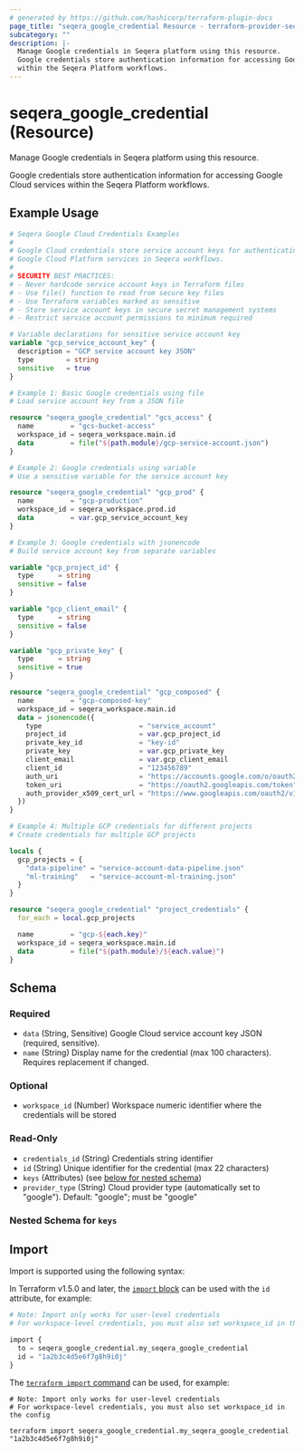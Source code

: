```yaml
---
# generated by https://github.com/hashicorp/terraform-plugin-docs
page_title: "seqera_google_credential Resource - terraform-provider-seqera"
subcategory: ""
description: |-
  Manage Google credentials in Seqera platform using this resource.
  Google credentials store authentication information for accessing Google Cloud services
  within the Seqera Platform workflows.
---
```


# seqera_google_credential (Resource)

Manage Google credentials in Seqera platform using this resource.

Google credentials store authentication information for accessing Google Cloud services
within the Seqera Platform workflows.

## Example Usage

```terraform
# Seqera Google Cloud Credentials Examples
#
# Google Cloud credentials store service account keys for authenticating with
# Google Cloud Platform services in Seqera workflows.
#
# SECURITY BEST PRACTICES:
# - Never hardcode service account keys in Terraform files
# - Use file() function to read from secure key files
# - Use Terraform variables marked as sensitive
# - Store service account keys in secure secret management systems
# - Restrict service account permissions to minimum required

# Variable declarations for sensitive service account key
variable "gcp_service_account_key" {
  description = "GCP service account key JSON"
  type        = string
  sensitive   = true
}

# Example 1: Basic Google credentials using file
# Load service account key from a JSON file

resource "seqera_google_credential" "gcs_access" {
  name         = "gcs-bucket-access"
  workspace_id = seqera_workspace.main.id
  data         = file("${path.module}/gcp-service-account.json")
}

# Example 2: Google credentials using variable
# Use a sensitive variable for the service account key

resource "seqera_google_credential" "gcp_prod" {
  name         = "gcp-production"
  workspace_id = seqera_workspace.prod.id
  data         = var.gcp_service_account_key
}

# Example 3: Google credentials with jsonencode
# Build service account key from separate variables

variable "gcp_project_id" {
  type      = string
  sensitive = false
}

variable "gcp_client_email" {
  type      = string
  sensitive = false
}

variable "gcp_private_key" {
  type      = string
  sensitive = true
}

resource "seqera_google_credential" "gcp_composed" {
  name         = "gcp-composed-key"
  workspace_id = seqera_workspace.main.id
  data = jsonencode({
    type                        = "service_account"
    project_id                  = var.gcp_project_id
    private_key_id              = "key-id"
    private_key                 = var.gcp_private_key
    client_email                = var.gcp_client_email
    client_id                   = "123456789"
    auth_uri                    = "https://accounts.google.com/o/oauth2/auth"
    token_uri                   = "https://oauth2.googleapis.com/token"
    auth_provider_x509_cert_url = "https://www.googleapis.com/oauth2/v1/certs"
  })
}

# Example 4: Multiple GCP credentials for different projects
# Create credentials for multiple GCP projects

locals {
  gcp_projects = {
    "data-pipeline" = "service-account-data-pipeline.json"
    "ml-training"   = "service-account-ml-training.json"
  }
}

resource "seqera_google_credential" "project_credentials" {
  for_each = local.gcp_projects

  name         = "gcp-${each.key}"
  workspace_id = seqera_workspace.main.id
  data         = file("${path.module}/${each.value}")
}
```

<!-- schema generated by tfplugindocs -->
## Schema

### Required

- `data` (String, Sensitive) Google Cloud service account key JSON (required, sensitive).
- `name` (String) Display name for the credential (max 100 characters). Requires replacement if changed.

### Optional

- `workspace_id` (Number) Workspace numeric identifier where the credentials will be stored

### Read-Only

- `credentials_id` (String) Credentials string identifier
- `id` (String) Unique identifier for the credential (max 22 characters)
- `keys` (Attributes) (see [below for nested schema](#nestedatt--keys))
- `provider_type` (String) Cloud provider type (automatically set to "google"). Default: "google"; must be "google"

<a id="nestedatt--keys"></a>
### Nested Schema for `keys`

## Import

Import is supported using the following syntax:

In Terraform v1.5.0 and later, the [`import` block](https://developer.hashicorp.com/terraform/language/import) can be used with the `id` attribute, for example:

```terraform
# Note: Import only works for user-level credentials
# For workspace-level credentials, you must also set workspace_id in the config

import {
  to = seqera_google_credential.my_seqera_google_credential
  id = "1a2b3c4d5e6f7g8h9i0j"
}
```

The [`terraform import` command](https://developer.hashicorp.com/terraform/cli/commands/import) can be used, for example:

```shell
# Note: Import only works for user-level credentials
# For workspace-level credentials, you must also set workspace_id in the config

terraform import seqera_google_credential.my_seqera_google_credential "1a2b3c4d5e6f7g8h9i0j"
```
